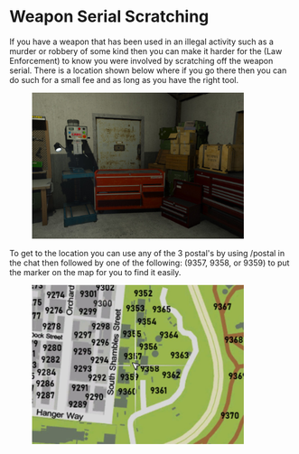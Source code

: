 # Weapon Serial Scratching

If you have a weapon that has been used in an illegal activity such as a murder or robbery of some kind then you can make it harder for the (Law Enforcement) to know you were involved by scratching off the weapon serial. There is a location shown below where if you go there then you can do such for a small fee and as long as you have the right tool.

<figure><img src="../../../.gitbook/assets/Screenshot_1 (1).jpg" alt="" width="375"><figcaption></figcaption></figure>

To get to the location you can use any of the 3 postal's by using /postal in the chat then followed by one of the following: (9357, 9358, or 9359) to put the marker on the map for you to find it easily.

<figure><img src="../../../.gitbook/assets/Screenshot_2.jpg" alt="" width="375"><figcaption></figcaption></figure>
